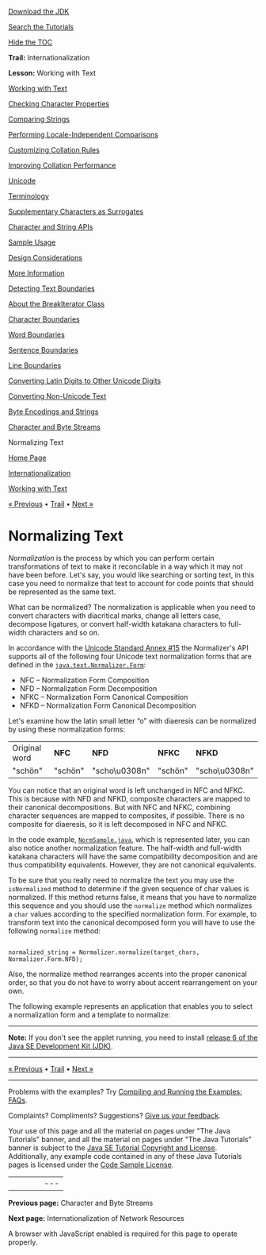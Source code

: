 [Download
the JDK](http://java.sun.com/javase/6/download.jsp)
  
[Search the
Tutorials](../../search.html)
  
[Hide the TOC](javascript:toggleLeft())

**Trail:** Internationalization
  
**Lesson:** Working with Text

[Working with Text](index.html)

[Checking Character Properties](charintro.html)

[Comparing Strings](collationintro.html)

[Performing Locale-Independent Comparisons](locale.html)

[Customizing Collation Rules](rule.html)

[Improving Collation Performance](perform.html)

[Unicode](unicode.html)

[Terminology](terminology.html)

[Supplementary Characters as Surrogates](supplementaryChars.html)

[Character and String APIs](characterClass.html)

[Sample Usage](usage.html)

[Design Considerations](design.html)

[More Information](info.html)

[Detecting Text Boundaries](boundaryintro.html)

[About the BreakIterator Class](about.html)

[Character Boundaries](char.html)

[Word Boundaries](word.html)

[Sentence Boundaries](sentence.html)

[Line Boundaries](line.html)

[Converting Latin Digits to Other Unicode Digits](shapedDigits.html)

[Converting Non-Unicode Text](convertintro.html)

[Byte Encodings and Strings](string.html)

[Character and Byte Streams](stream.html)

Normalizing Text

[Home Page](../../index.html)
>
[Internationalization](../index.html)
>
[Working with Text](index.html)

[« Previous](stream.html) • [Trail](../TOC.html) • [Next »](../network/index.html)

# Normalizing Text

*Normalization* is the process by which you can perform certain transformations of
text to make it reconcilable in a way which it may not have been before. Let's
say, you would like searching or sorting text, in this case you need to
normalize that text to account for code points that should be represented as the
same text.

What can be normalized? The normalization is applicable when you need to convert
characters with diacritical marks, change all letters case, decompose ligatures,
or convert half-width katakana characters to full-width characters and so on.

In accordance with the
[Unicode Standard Annex #15](http://www.unicode.org/reports/tr15/
) the Normalizer's API supports
all of the following four Unicode text normalization forms that are defined in
the
[`java.text.Normalizer.Form`](http://download.oracle.com/javase/7/docs/api/java/text/Normalizer.Form.html
):

* NFC – Normalization Form Composition
* NFD – Normalization Form Decomposition
* NFKC – Normalization Form Canonical Composition
* NFKD – Normalization Form Canonical Decomposition

Let's examine how the latin small letter “o” with diaeresis can be normalized by
using these normalization forms:

|  |  |  |  |  |
| --- | --- | --- | --- | --- |
| Original word | **NFC** | **NFD** | **NFKC** | **NFKD** |
| "schön" | "schön" | "scho\u0308n" | "schön" | "scho\u0308n" |

You can notice that an original word is left unchanged in NFC and NFKC. This is
because with NFD and NFKD, composite characters are mapped to their canonical
decompositions. But with NFC and NFKC, combining character sequences are mapped
to composites, if possible. There is no composite for diaeresis, so it is left
decomposed in NFC and NFKC.

In the code example,
[`NormSample.java`](examples/NormSample.java
), which is represented later, you can also notice another
normalization feature. The half-width and full-width katakana characters will
have the same compatibility decomposition and are thus compatibility
equivalents. However, they are not canonical equivalents.

To be sure that you really need to normalize the text you may use the
`isNormalized` method to determine if the given sequence of char values is
normalized. If this method returns false, it means that you have to normalize
this sequence and you should use the `normalize` method which normalizes a
`char` values according to the specified normalization form.
For example, to transform
text into the canonical decomposed form you will have to use the following
`normalize` method:

```

normalized_string = Normalizer.normalize(target_chars, Normalizer.Form.NFD);

```

Also, the normalize method rearranges accents into the proper canonical order,
so that you do not have to worry about accent rearrangement on your own.

The following example represents an application that enables you to select a
normalization form and a template to normalize:

---

**Note:** If you don't see the applet running, you need to install [release 6 of the Java SE Development Kit (JDK)](http://java.sun.com/javase/downloads/index.jsp).

---

[« Previous](stream.html)
•
[Trail](../TOC.html)
•
[Next »](../network/index.html)

---

Problems with the examples? Try [Compiling and Running
the Examples: FAQs](../../information/run-examples.html).
  
Complaints? Compliments? Suggestions? [Give
us your feedback](http://download.oracle.com/javase/feedback.html).

Your use of this page and all the material on pages under "The Java Tutorials" banner,
and all the material on pages under "The Java Tutorials" banner is subject to the [Java SE Tutorial Copyright
and License](../../information/license.html).
Additionally, any example code contained in any of these Java
Tutorials pages is licensed under the
[Code
Sample License](http://developers.sun.com/license/berkeley_license.html).

|  |  |  |  |  |
| --- | --- | --- | --- | --- |
| |  |  | | --- | --- | | duke image | Oracle logo | | [About Oracle](http://www.oracle.com/us/corporate/index.html) | [Oracle Technology Network](http://www.oracle.com/technology/index.html) | [Terms of Service](https://www.samplecode.oracle.com/servlets/CompulsoryClickThrough?type=TermsOfService) | Copyright © 1995, 2011 Oracle and/or its affiliates. All rights reserved. |

**Previous page:** Character and Byte Streams
  
**Next page:** Internationalization of Network Resources




A browser with JavaScript enabled is required for this page to operate properly.